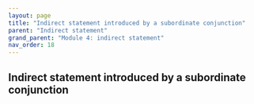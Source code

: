```yaml
---
layout: page
title: "Indirect statement introduced by a subordinate conjunction"
parent: "Indirect statement"
grand_parent: "Module 4: indirect statement"
nav_order: 18
---
```


## Indirect statement introduced by a subordinate conjunction

